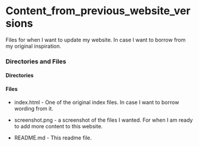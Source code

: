 # Content_from_previous_website_versions

Files for when I want to update my website. In case I want to borrow from my original inspiration.

### Directories and Files

#### Directories

#### Files

- index.html - One of the original index files. In case I want to borrow wording from it.

- screenshot.png - a screenshot of the files I wanted. For when I am ready to add more content to this website.

- README.md - This readme file.
